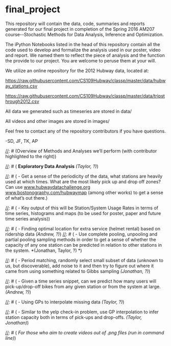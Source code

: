 # final_project
This repository will contain the data, code, summaries and reports generated for our final project in completion of the Spring 2016 AM207 course--Stochastic Methods for Data Analysis, Inference and Optimization.

The iPython Notebooks listed in the head of this repository contain all the code used to develop and formalize the analysis used in our poster, video and report. We named them to reflect the piece of analysis and the function the provide to our project. You are welcome to peruse them at your will.

We utilize an online repository for the 2012 Hubway data, located at:

https://raw.githubusercontent.com/CS109Hubway/classp/master/data/hubway_stations.csv

https://raw.githubusercontent.com/CS109Hubway/classp/master/data/tripsthrough2012.csv

All data we generated such as timeseries are stored in data/

All videos and other images are stored in images/

Feel free to contact any of the repository contributors if you have questions.

-SD, JF, TK, AP

[//]: # (Overview of Methods and Analyses we’ll perform (with contributor highlighted to the right))

[//]: # ( **Exploratory Data Analysis** *(Taylor, ?)*)

[//]: # ( - Get a sense of the periodicity of the data, what stations are heavily used at which times. What are the most likely pick up and drop off zones? Can use www.hubwaydatachallenge.org www.bostonography.com/hubwaymap (among other works) to get a sense of what’s out there.)

[//]: # ( - Key output of this will be Station/System Usage Rates in terms of time series, histograms and maps (to be used for poster, paper and future time series analysis))

[//]: # ( **Simulated Annealing/Stochastic Sampling** )

[//]: # ( - Finding optimal location for extra service (helmet rental) based on ridership data *(Andrew, ?)*)
[//]: # ( - Use complete pooling, unpooling and partial pooling sampling methods in order to get a sense of whether the capacity of any one station can be predicted in relation to other stations in the system. *(Jonathan, Taylor, ?) *)

[//]: # ( **Time Series**)

[//]: # ( - Period matching, randomly select small subset of data (unknown to us, but discoverable), add noise to it and then try to figure out where it came from using something related to Gibbs sampling *(Jonathan, ?)*)

[//]: # ( - Given a time series snippet, can we predict how many users will pick-up/drop-off bikes from any given station or from the system at large. *(Andrew, ?)*)

[//]: # ( **Gaussian Processes**)

[//]: # ( - Using GPs to interpolate missing data *(Taylor, ?)*)

[//]: # ( - Similar to the yelp check-in problem, use GP interpolation to infer station capacity both in terms of pick-ups and drop-offs. *(Taylor, Jonathan)*)

[//]: # (	- Will leverage PyMC here.)
    
[//]: # ( *For those who aim to create videos out of .png files (run in command line)*)

[//]: # ( brew install ffmpeg)
[//]: # ( [navigate to the directory of your images])
[//]: # ( ffmpeg -framerate 1 -i figure%03d.png -c:v libx264 -r 4 -pix_fmt yuv420p out.mp4)
[//]: # ( [There is a lot of information and instructions at https://trac.ffmpeg.org/wiki/Create%20a%20video%20slideshow%20from%20images])




